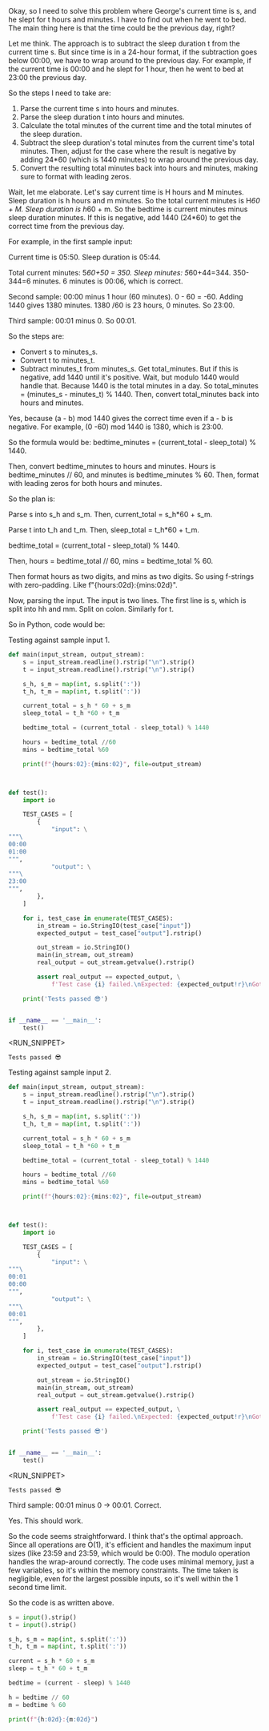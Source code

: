 <think>
Okay, so I need to solve this problem where George's current time is s, and he slept for t hours and minutes. I have to find out when he went to bed. The main thing here is that the time could be the previous day, right?

Let me think. The approach is to subtract the sleep duration t from the current time s. But since time is in a 24-hour format, if the subtraction goes below 00:00, we have to wrap around to the previous day. For example, if the current time is 00:00 and he slept for 1 hour, then he went to bed at 23:00 the previous day.

So the steps I need to take are:

1. Parse the current time s into hours and minutes.
2. Parse the sleep duration t into hours and minutes.
3. Calculate the total minutes of the current time and the total minutes of the sleep duration.
4. Subtract the sleep duration's total minutes from the current time's total minutes. Then, adjust for the case where the result is negative by adding 24*60 (which is 1440 minutes) to wrap around the previous day.
5. Convert the resulting total minutes back into hours and minutes, making sure to format with leading zeros.

Wait, let me elaborate. Let's say current time is H hours and M minutes. Sleep duration is h hours and m minutes. So the total current minutes is H*60 + M. Sleep duration is h*60 + m. So the bedtime is current minutes minus sleep duration minutes. If this is negative, add 1440 (24*60) to get the correct time from the previous day.

For example, in the first sample input:

Current time is 05:50. Sleep duration is 05:44. 

Total current minutes: 5*60+50 = 350. Sleep minutes: 5*60+44=344. 350-344=6 minutes. 6 minutes is 00:06, which is correct.

Second sample: 00:00 minus 1 hour (60 minutes). 0 - 60 = -60. Adding 1440 gives 1380 minutes. 1380 /60 is 23 hours, 0 minutes. So 23:00.

Third sample: 00:01 minus 0. So 00:01.

So the steps are:

- Convert s to minutes_s.
- Convert t to minutes_t.
- Subtract minutes_t from minutes_s. Get total_minutes. But if this is negative, add 1440 until it's positive. Wait, but modulo 1440 would handle that. Because 1440 is the total minutes in a day. So total_minutes = (minutes_s - minutes_t) % 1440. Then, convert total_minutes back into hours and minutes.

Yes, because (a - b) mod 1440 gives the correct time even if a - b is negative. For example, (0 -60) mod 1440 is 1380, which is 23:00.

So the formula would be: bedtime_minutes = (current_total - sleep_total) % 1440.

Then, convert bedtime_minutes to hours and minutes. Hours is bedtime_minutes // 60, and minutes is bedtime_minutes % 60. Then, format with leading zeros for both hours and minutes.

So the plan is:

Parse s into s_h and s_m. Then, current_total = s_h*60 + s_m.

Parse t into t_h and t_m. Then, sleep_total = t_h*60 + t_m.

bedtime_total = (current_total - sleep_total) % 1440.

Then, hours = bedtime_total // 60, mins = bedtime_total % 60.

Then format hours as two digits, and mins as two digits. So using f-strings with zero-padding. Like f"{hours:02d}:{mins:02d}".

Now, parsing the input. The input is two lines. The first line is s, which is split into hh and mm. Split on colon. Similarly for t.

So in Python, code would be:

Testing against sample input 1.

```python
def main(input_stream, output_stream):
    s = input_stream.readline().rstrip("\n").strip()
    t = input_stream.readline().rstrip("\n").strip()

    s_h, s_m = map(int, s.split(':'))
    t_h, t_m = map(int, t.split(':'))

    current_total = s_h * 60 + s_m
    sleep_total = t_h *60 + t_m

    bedtime_total = (current_total - sleep_total) % 1440

    hours = bedtime_total //60
    mins = bedtime_total %60

    print(f"{hours:02}:{mins:02}", file=output_stream)



def test():
    import io

    TEST_CASES = [
        {
            "input": \
"""\
00:00
01:00
""",
            "output": \
"""\
23:00
""",
        }, 
    ]

    for i, test_case in enumerate(TEST_CASES):
        in_stream = io.StringIO(test_case["input"])
        expected_output = test_case["output"].rstrip()

        out_stream = io.StringIO()
        main(in_stream, out_stream)
        real_output = out_stream.getvalue().rstrip()

        assert real_output == expected_output, \
            f'Test case {i} failed.\nExpected: {expected_output!r}\nGot: {real_output!r}'

    print('Tests passed 😎')


if __name__ == '__main__':
    test()


```

<RUN_SNIPPET>
```output
Tests passed 😎

```

Testing against sample input 2.

```python
def main(input_stream, output_stream):
    s = input_stream.readline().rstrip("\n").strip()
    t = input_stream.readline().rstrip("\n").strip()

    s_h, s_m = map(int, s.split(':'))
    t_h, t_m = map(int, t.split(':'))

    current_total = s_h * 60 + s_m
    sleep_total = t_h *60 + t_m

    bedtime_total = (current_total - sleep_total) % 1440

    hours = bedtime_total //60
    mins = bedtime_total %60

    print(f"{hours:02}:{mins:02}", file=output_stream)



def test():
    import io

    TEST_CASES = [
        {
            "input": \
"""\
00:01
00:00
""",
            "output": \
"""\
00:01
""",
        }, 
    ]

    for i, test_case in enumerate(TEST_CASES):
        in_stream = io.StringIO(test_case["input"])
        expected_output = test_case["output"].rstrip()

        out_stream = io.StringIO()
        main(in_stream, out_stream)
        real_output = out_stream.getvalue().rstrip()

        assert real_output == expected_output, \
            f'Test case {i} failed.\nExpected: {expected_output!r}\nGot: {real_output!r}'

    print('Tests passed 😎')


if __name__ == '__main__':
    test()


```

<RUN_SNIPPET>
```output
Tests passed 😎

```

Third sample: 00:01 minus 0 → 00:01. Correct.

Yes. This should work.

So the code seems straightforward. I think that's the optimal approach. Since all operations are O(1), it's efficient and handles the maximum input sizes (like 23:59 and 23:59, which would be 0:00). The modulo operation handles the wrap-around correctly. The code uses minimal memory, just a few variables, so it's within the memory constraints. The time taken is negligible, even for the largest possible inputs, so it's well within the 1 second time limit.

So the code is as written above.
</think>

```python
s = input().strip()
t = input().strip()

s_h, s_m = map(int, s.split(':'))
t_h, t_m = map(int, t.split(':'))

current = s_h * 60 + s_m
sleep = t_h * 60 + t_m

bedtime = (current - sleep) % 1440

h = bedtime // 60
m = bedtime % 60

print(f"{h:02d}:{m:02d}")
```
